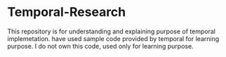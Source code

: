 # Temporal-Research
This repository is for understanding and explaining purpose of temporal implemetation. have used sample code provided by temporal for learning purpose. 
I do not own this code, used only for learning purpose.
